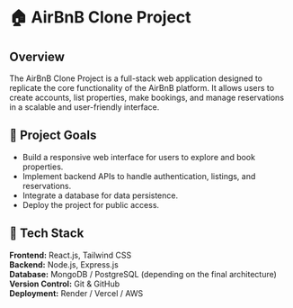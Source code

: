 # 🏠 AirBnB Clone Project

## Overview
The AirBnB Clone Project is a full-stack web application designed to replicate the core functionality of the AirBnB platform. It allows users to create accounts, list properties, make bookings, and manage reservations in a scalable and user-friendly interface.

## 🎯 Project Goals
- Build a responsive web interface for users to explore and book properties.
- Implement backend APIs to handle authentication, listings, and reservations.
- Integrate a database for data persistence.
- Deploy the project for public access.

## 🧠 Tech Stack
**Frontend:** React.js, Tailwind CSS  
**Backend:** Node.js, Express.js  
**Database:** MongoDB / PostgreSQL (depending on the final architecture)  
**Version Control:** Git & GitHub  
**Deployment:** Render / Vercel / AWS  
